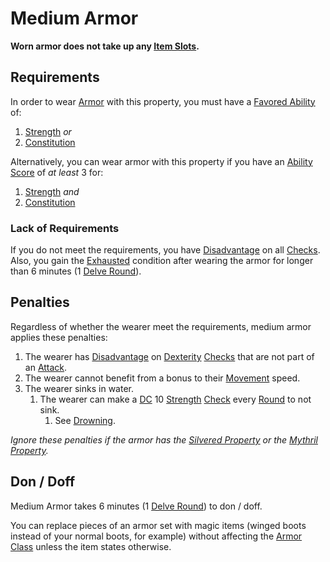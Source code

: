 # Medium Armor

**Worn armor does not take up any [Item Slots](../../../../Player%20Characters/Derived%20Statistics/Item%20Slots.md).**

## Requirements

In order to wear [Armor](../Armor.md) with this property, you must have a [Favored Ability](../../../../Player%20Characters/Favored%20Ability.md) of:

1. [Strength](../../../../Player%20Characters/Chosen%20Statistics/Strength.md) *or*
2. [Constitution](../../../../Player%20Characters/Chosen%20Statistics/Constitution.md)

Alternatively, you can wear armor with this property if you have an [Ability Score](../../../../Player%20Characters/Chosen%20Statistics/Ability%20Scores.md) of *at least* 3 for:

1. [Strength](../../../../Player%20Characters/Chosen%20Statistics/Strength.md) *and*
2. [Constitution](../../../../Player%20Characters/Chosen%20Statistics/Constitution.md)

### Lack of Requirements

If you do not meet the requirements, you have [Disadvantage](../../../../Game%20Procedures/Dice%20Rolls/Disadvantage.md) on all [Checks](../../../../Game%20Procedures/Check.md). Also, you gain the [Exhausted](../../../Conditions/Exhausted.md) condition after wearing the armor for longer than 6 minutes (1 [Delve Round](../../../../Game%20Procedures/Round.md#Delve%20Round)).

## Penalties

Regardless of whether the wearer meet the requirements, medium armor applies these penalties:

1. The wearer has [Disadvantage](../../../../Game%20Procedures/Dice%20Rolls/Disadvantage.md) on [Dexterity](../../../../Player%20Characters/Chosen%20Statistics/Dexterity.md) [Checks](../../../../Game%20Procedures/Check.md) that are not part of an [Attack](../../../../Game%20Procedures/Attack.md).
2. The wearer cannot benefit from a bonus to their [Movement](../../../../Game%20Procedures/Movement.md) speed.
3. The wearer sinks in water.
	1. The wearer can make a [DC](../../../../Game%20Procedures/DC.md) 10 [Strength](../../../../Player%20Characters/Chosen%20Statistics/Strength.md) [Check](../../../../Game%20Procedures/Check.md) every [Round](../../../../Game%20Procedures/Round.md) to not sink.
		1. See [Drowning](../../../Hazards/Elemental.md#Drowning).

*Ignore these penalties if the armor has the [Silvered Property](../../Material%20Properties/Silvered%20Property.md) or the [Mythril Property](../../Material%20Properties/Mythril%20Property.md).*

## Don / Doff

Medium Armor takes 6 minutes (1 [Delve Round](../../../../Game%20Procedures/Round.md#Delve%20Round)) to don / doff.

You can replace pieces of an armor set with magic items (winged boots instead of your normal boots, for example) without affecting the [Armor Class](../../../../Player%20Characters/Derived%20Statistics/Armor%20Class.md) unless the item states otherwise.
